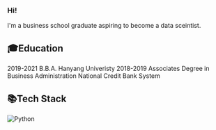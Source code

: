 ### Hi! 
I'm a business school graduate aspiring to become a data sceintist. 

🎓Education
---
2019-2021 B.B.A. Hanyang Univeristy 
2018-2019 Associates Degree in Business Administration National Credit Bank System

📚Tech Stack
---
![Python](https://img.shields.io/badge/python-3670A0?style=for-the-badge&logo=python&logoColor=ffdd54)

<!--
**SengMinYoun/SengMinYoun** is a ✨ _special_ ✨ repository because its `README.md` (this file) appears on your GitHub profile.

Here are some ideas to get you started:

- 🔭 I’m currently working on ...
- 🌱 I’m currently learning ...
- 👯 I’m looking to collaborate on ...
- 🤔 I’m looking for help with ...
- 💬 Ask me about ...
- 📫 How to reach me: ...
- 😄 Pronouns: ...
- ⚡ Fun fact: ...
-->
